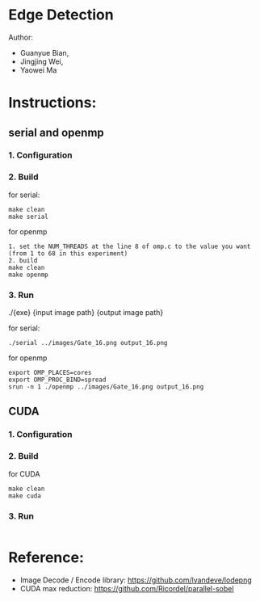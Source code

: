 # Edge Detection
Author:
- Guanyue Bian,
- Jingjing Wei,
- Yaowei Ma

# Instructions:
## serial and openmp
### 1. Configuration


### 2. Build
for serial:
```
make clean
make serial
```
for openmp
```
1. set the NUM_THREADS at the line 8 of omp.c to the value you want (from 1 to 68 in this experiment)
2. build
make clean
make openmp
```
### 3. Run
./{exe} {input image path} {output image path}


for serial:
```
./serial ../images/Gate_16.png output_16.png
```
for openmp
```
export OMP_PLACES=cores
export OMP_PROC_BIND=spread
srun -n 1 ./openmp ../images/Gate_16.png output_16.png
```

## CUDA
### 1. Configuration

### 2. Build
for CUDA
```
make clean
make cuda
```
### 3. Run
```
```

# Reference:
- Image Decode / Encode library: https://github.com/lvandeve/lodepng
- CUDA max reduction: https://github.com/Ricordel/parallel-sobel
